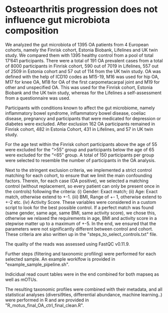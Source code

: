 # Osteoarthritis progression does not influence gut microbiota composition


We analyzed the gut microbiota of 1395 OA patients from 4 European cohorts, namely the Finrisk cohort, Estonia Biobank, Lifelines and UK twin study. We compared them with 1395 healthy control from a pool of total 17’641 participants. There were a total of 191 OA prevalent cases from a total of 8000 participants in Finrisk cohort, 590 out of 7019 in Lifelines, 557 out of 2509 in Estonia cohort and 57 out of 114 from the UK twin study. 
OA was defined with the help of ICD10 codes as M15-19, M16 was used for hip OA, M17 for knee OA, M18 for OA of the first carpometacarpal joint and M19 for other and unspecified OA. This was used for the Finrisk cohort, Estonia Biobank and the UK twin study, whereas for the Lifelines a self-assessment from a questionnaire was used. 

Participants with conditions known to affect the gut microbiome, namely inflammatory bowel syndrome, inflammatory bowel disease, coeliac disease, pregnancy and participants that were medicated for depression or diabetes were excluded. After exclusion 162 OA participants remained in Finrisk cohort, 482 in Estonia Cohort, 431 in Lifelines, and 57 in UK twin study. 

For the age test within the Finrisk cohort participants above the age of 55 were excluded for the “>55” group and participants below the age of 65 were excluded for the “<65” group. A total of 150 participants per group were selected to resemble the number of participants in the OA analysis.  

Next to the stringent exclusion criteria, we implemented a strict control matching for each cohort, to ensure that we limit the main confounding factors. Therein, for each case (OA positive), we selected a matching control (without replacement, so every patient can only be present once in the controls) following the criteria: (i) Gender: Exact match;  (ii) Age: Exact match, otherwise extend to +-1. (iii) BMI, Range of +- 1, otherwise extend to +-2 etc. (iv)  Activity Score. 
These variables were considered in a custom script to look for the best possible control. If a perfect match was found (same gender, same age, same BMI, same activity score), we chose this, otherwise we relaxed the requirements in age, BMI and activity score in a stepwise matter up to a maximum of +-5. In the end, we ensured that the parameters were not significantly different between control and cohort. These criteria are also written up in the "steps_to_select_controls.txt" file.


The quality of the reads was assessed using FastQC v0.11.9. 

Further steps (filtering and taxonomic profiling) were performed for each selected sample. An example worklfow is provided in "example_sample_pipeline.sh". 

Indicidual read count tables were in the end combined for both mapseq as well as mOTUs.

The resulting taxonomic profiles were combined with their metadata, and all statistical analyses (diversi9ties, differential abundance, machine learning..) were performed in R and are provided in "R_motus_final_OA_ctrl_final_clean.R".
